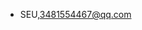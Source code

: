 - SEU,3481554467@qq.com

<!---
3481554467/3481554467 is a ✨ special ✨ repository because its `README.md` (this file) appears on your GitHub profile.
You can click the Preview link to take a look at your changes.
--->
